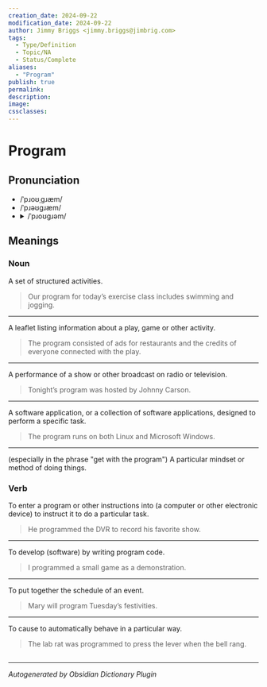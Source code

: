 ```yaml
---
creation_date: 2024-09-22
modification_date: 2024-09-22
author: Jimmy Briggs <jimmy.briggs@jimbrig.com>
tags:
  - Type/Definition
  - Topic/NA
  - Status/Complete
aliases:
  - "Program"
publish: true
permalink:
description:
image:
cssclasses:
---
```


# Program

## Pronunciation

- /ˈpɹoʊˌɡɹæm/
- /ˈpɹəʊɡɹæm/
- <details><summary>/ˈpɹoʊɡɹəm/</summary><audio controls><source src="https://api.dictionaryapi.dev/media/pronunciations/en/program-us.mp3"></audio></details>

## Meanings

### Noun

A set of structured activities.

> Our program for today’s exercise class includes swimming and jogging.

---

A leaflet listing information about a play, game or other activity.

> The program consisted of ads for restaurants and the credits of everyone connected with the play.

---

A performance of a show or other broadcast on radio or television.

> Tonight’s program was hosted by Johnny Carson.

---

A software application, or a collection of software applications, designed to perform a specific task.

> The program runs on both Linux and Microsoft Windows.

---

(especially in the phrase "get with the program") A particular mindset or method of doing things.

### Verb

To enter a program or other instructions into (a computer or other electronic device) to instruct it to do a particular task.

> He programmed the DVR to record his favorite show.

---

To develop (software) by writing program code.

> I programmed a small game as a demonstration.

---

To put together the schedule of an event.

> Mary will program Tuesday’s festivities.

---

To cause to automatically behave in a particular way.

> The lab rat was programmed to press the lever when the bell rang.



## 



***

*Autogenerated by Obsidian Dictionary Plugin*
